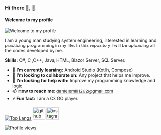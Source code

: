 ### Hi there 👋, 👋
#### Welcome to my profile
![Welcome to my profile](https://i.ibb.co/qx1jWZb/BANNER.png)

I am a young man studying system engineering, interested in learning and practicing programming in my life. In this repository I will be uploading all the codes developed by me.

**Skills:** C#, C ,C++, Java, HTML, Blazor Server, SQL Server.

- 🌱 **I’m currently learning:** Android Studio (Kotlin, Compose) 
- 👯 **I’m looking to collaborate on:** Any project that helps me improve. 
- 🤔 **I’m looking for help with:** Improve my programming knowledge and logic 
- 📫 **How to reach me:** danielemill1202@gmail.com 
- ⚡ **Fun fact:** I am a CS GO player.

[![Top Langs](https://github-readme-stats.vercel.app/api/top-langs/?username=DanielEmill)](https://github.com/anuraghazra/github-readme-stats)
[<img src='https://cdn.jsdelivr.net/npm/simple-icons@3.0.1/icons/github.svg' alt='github' height='40'>](https://github.com/DanielEmill)  [<img src='https://cdn.jsdelivr.net/npm/simple-icons@3.0.1/icons/instagram.svg' alt='instagram' height='40'>](https://www.instagram.com/Emill_Daniel/)  

![Profile views](https://gpvc.arturio.dev/DanielEmill)  

